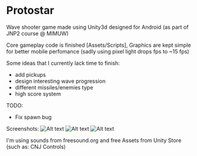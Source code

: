 # Protostar

Wave shooter game made using Unity3d designed for Android (as part of JNP2 course @ MIMUW)

Core gameplay code is finished [Assets/Scripts],
Graphics are kept simple for better mobile perfomance (sadly using pixel light drops fps to ~15 fps)

Some ideas that I currently lack time to finish:
- add pickups
- design interesting wave progression
- different missiles/enemies type
- high score system

TODO:
- Fix spawn bug

Screenshots:
![Alt text](/Screenshots/prototype/menu.jpg?raw=true "Menu")
![Alt text](/Screenshots/prototype/gameplay.jpg?raw=true "Gameplay")
![Alt text](/Screenshots/prototype/gameover.jpg?raw=true "Game Over")

I'm using sounds from freesound.org and free Assets from Unity Store (such as: CNJ Controls)